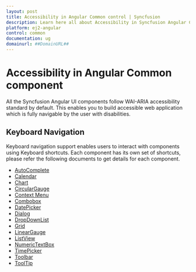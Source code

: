 ```yaml
---
layout: post
title: Accessibility in Angular Common control | Syncfusion
description: Learn here all about Accessibility in Syncfusion Angular Common control of Syncfusion Essential JS 2 and more.
platform: ej2-angular
control: common
documentation: ug
domainurl: ##DomainURL##
---
```


# Accessibility in Angular Common component

All the Syncfusion Angular UI components follow WAI-ARIA accessibility standard by default.
This enables you to build accessible web application which is fully navigable by the user with
disabilities.

## Keyboard Navigation

Keyboard navigation support enables users to interact with components using Keyboard shortcuts.
Each component has its own set of shortcuts, please refer the following documents to get details for
each component.

* [AutoComplete](../auto-complete/accessibility)
* [Calendar](../calendar/accessibility)
* [Chart](../chart/accessibility)
* [CircularGauge](../circular-gauge/accessibility)
* [Context Menu](../context-menu/accessibility)
* [Combobox](../combo-box/accessibility)
* [DatePicker](../datepicker/accessibility)
* [Dialog](../dialog/accessibility)
* [DropDownList](../drop-down-list/accessibility)
* [Grid](../grid/accessibility)
* [LinearGauge](../linear-gauge/accessibility)
* [ListView](../listview/accessibility)
* [NumericTextBox](../numerictextbox/accessibility)
* [TimePicker](../timepicker/accessibility)
* [Toolbar](../toolbar/accessibility)
* [ToolTip](../tooltip/accessibility)
